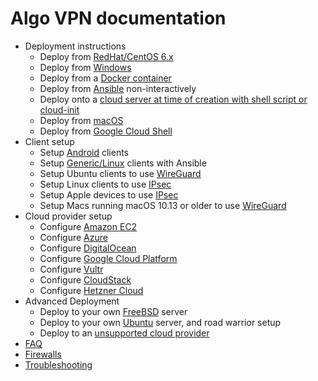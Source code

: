 # Algo VPN documentation

* Deployment instructions
  * Deploy from [RedHat/CentOS 6.x](deploy-from-redhat-centos6.md)
  * Deploy from [Windows](deploy-from-windows.md)
  * Deploy from a [Docker container](deploy-from-docker.md)
  * Deploy from [Ansible](deploy-from-ansible.md) non-interactively
  * Deploy onto a [cloud server at time of creation with shell script or cloud-init](deploy-from-script-or-cloud-init-to-localhost.md)
  * Deploy from [macOS](deploy-from-macos.md)
  * Deploy from [Google Cloud Shell](deploy-from-cloudshell.md)
* Client setup
  * Setup [Android](client-android.md) clients
  * Setup [Generic/Linux](client-linux.md) clients with Ansible
  * Setup Ubuntu clients to use [WireGuard](client-linux-wireguard.md)
  * Setup Linux clients to use [IPsec](client-linux-ipsec.md)
  * Setup Apple devices to use [IPsec](client-apple-ipsec.md)
  * Setup Macs running macOS 10.13 or older to use [WireGuard](client-macos-wireguard.md)
* Cloud provider setup
  * Configure [Amazon EC2](cloud-amazon-ec2.md)
  * Configure [Azure](cloud-azure.md)
  * Configure [DigitalOcean](cloud-do.md)
  * Configure [Google Cloud Platform](cloud-gce.md)
  * Configure [Vultr](cloud-vultr.md)
  * Configure [CloudStack](cloud-cloudstack.md)
  * Configure [Hetzner Cloud](cloud-hetzner.md)
* Advanced Deployment
  * Deploy to your own [FreeBSD](deploy-to-freebsd.md) server
  * Deploy to your own [Ubuntu](deploy-to-ubuntu.md) server, and road warrior setup
  * Deploy to an [unsupported cloud provider](deploy-to-unsupported-cloud.md)
* [FAQ](faq.md)
* [Firewalls](firewalls.md)
* [Troubleshooting](troubleshooting.md)
